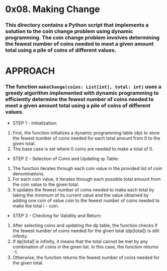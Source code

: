 # 0x08. Making Change

### This directory contains a Python script that implements a solution to the coin change problem using dynamic programming. The coin change problem involves determining the fewest number of coins needed to meet a given amount total using a pile of coins of different values.

# APPROACH
### The function `makeChange(coins: List[int], total: int)` uses a greedy algorithm implemented with dynamic programming to efficiently determine the fewest number of coins needed to meet a given amount total using a pile of coins of different values.

- STEP 1 - Initialization:
1. First, the function initializes a dynamic programming table (dp) to store the fewest number of coins needed for each total amount from 0 to the given total.
2. The base case is set where 0 coins are needed to make a total of 0.

- STEP 2 - Selection of Coins and Updating `dp` Table:
1. The function iterates through each coin value in the provided list of coin denominations.
2. For each coin value, it iterates through each possible total amount from the coin value to the given total.
3. It updates the fewest number of coins needed to make each total by taking the minimum of its current value and the value obtained by adding one coin of value coin to the fewest number of coins needed to make the total i - coin.

- STEP 3 - Checking for Validitiy and Return:
1. After selecting coins and updating the dp table, the function checks if the fewest number of coins needed for the given total (dp[total]) is still infinity.
2. If dp[total] is infinity, it means that the total cannot be met by any combination of coins in the given list. In this case, the function returns -1.
3. Otherwise, the function returns the fewest number of coins needed for the given total.
